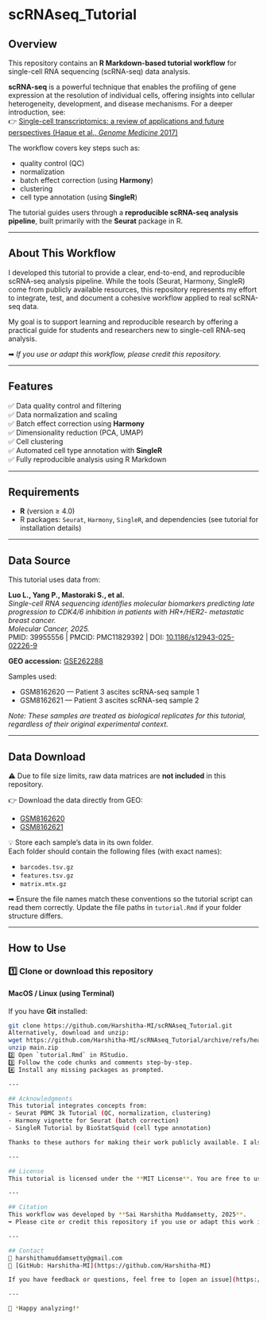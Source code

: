 # scRNAseq_Tutorial  

## Overview  
This repository contains an **R Markdown-based tutorial workflow** for single-cell RNA sequencing (scRNA-seq) data analysis.

**scRNA-seq** is a powerful technique that enables the profiling of gene expression at the resolution of individual cells, offering insights into cellular heterogeneity, development, and disease mechanisms. For a deeper introduction, see:  
👉 [Single-cell transcriptomics: a review of applications and future perspectives (Haque et al., *Genome Medicine* 2017)](https://genomemedicine.biomedcentral.com/articles/10.1186/s13073-017-0467-4)

The workflow covers key steps such as:
- quality control (QC)
- normalization
- batch effect correction (using **Harmony**)
- clustering
- cell type annotation (using **SingleR**)

The tutorial guides users through a **reproducible scRNA-seq analysis pipeline**, built primarily with the **Seurat** package in R.

---

## About This Workflow  
I developed this tutorial to provide a clear, end-to-end, and reproducible scRNA-seq analysis pipeline. While the tools (Seurat, Harmony, SingleR) come from publicly available resources, this repository represents my effort to integrate, test, and document a cohesive workflow applied to real scRNA-seq data.

My goal is to support learning and reproducible research by offering a practical guide for students and researchers new to single-cell RNA-seq analysis.

➡ *If you use or adapt this workflow, please credit this repository.*

---

## Features  
✅ Data quality control and filtering  
✅ Data normalization and scaling  
✅ Batch effect correction using **Harmony**  
✅ Dimensionality reduction (PCA, UMAP)  
✅ Cell clustering  
✅ Automated cell type annotation with **SingleR**  
✅ Fully reproducible analysis using R Markdown  

---

## Requirements  
- **R** (version ≥ 4.0)  
- R packages: `Seurat`, `Harmony`, `SingleR`, and dependencies (see tutorial for installation details)

---

## Data Source  
This tutorial uses data from:

**Luo L., Yang P., Mastoraki S., et al.**  
*Single-cell RNA sequencing identifies molecular biomarkers predicting late progression to CDK4/6 inhibition in patients with HR+/HER2- metastatic breast cancer.*  
*Molecular Cancer, 2025.*  
PMID: 39955556 | PMCID: PMC11829392 | DOI: [10.1186/s12943-025-02226-9](https://doi.org/10.1186/s12943-025-02226-9)

**GEO accession:** [GSE262288](https://www.ncbi.nlm.nih.gov/geo/query/acc.cgi?acc=GSE262288)

Samples used:
- GSM8162620 — Patient 3 ascites scRNA-seq sample 1
- GSM8162621 — Patient 3 ascites scRNA-seq sample 2  

*Note: These samples are treated as biological replicates for this tutorial, regardless of their original experimental context.*

---

## Data Download  
⚠ Due to file size limits, raw data matrices are **not included** in this repository.

👉 Download the data directly from GEO:
- [GSM8162620](https://www.ncbi.nlm.nih.gov/geo/query/acc.cgi?acc=GSM8162620)
- [GSM8162621](https://www.ncbi.nlm.nih.gov/geo/query/acc.cgi?acc=GSM8162621)

💡 Store each sample’s data in its own folder.  
Each folder should contain the following files (with exact names):
- `barcodes.tsv.gz`
- `features.tsv.gz`
- `matrix.mtx.gz`

➡ Ensure the file names match these conventions so the tutorial script can read them correctly. Update the file paths in `tutorial.Rmd` if your folder structure differs.

---
## How to Use  

### 1️⃣ Clone or download this repository  

#### MacOS / Linux (using Terminal)  
If you have **Git** installed:  
```bash
git clone https://github.com/Harshitha-MI/scRNAseq_Tutorial.git
Alternatively, download and unzip:
wget https://github.com/Harshitha-MI/scRNAseq_Tutorial/archive/refs/heads/main.zip
unzip main.zip  
2️⃣ Open `tutorial.Rmd` in RStudio.  
3️⃣ Follow the code chunks and comments step-by-step.  
4️⃣ Install any missing packages as prompted.

---

## Acknowledgments  
This tutorial integrates concepts from:
- Seurat PBMC 3k Tutorial (QC, normalization, clustering)
- Harmony vignette for Seurat (batch correction)
- SingleR Tutorial by BioStatSquid (cell type annotation)

Thanks to these authors for making their work publicly available. I also thank AI tools that assisted with brainstorming and polishing ideas.

---

## License  
This tutorial is licensed under the **MIT License**. You are free to use, modify, and distribute this work with appropriate credit to the author.

---

## Citation  
This workflow was developed by **Sai Harshitha Muddamsetty, 2025**.  
➡ Please cite or credit this repository if you use or adapt this work in your research or teaching.

---

## Contact  
📧 harshithamuddamsetty@gmail.com  
🐙 [GitHub: Harshitha-MI](https://github.com/Harshitha-MI)

If you have feedback or questions, feel free to [open an issue](https://github.com/Harshitha-MI/scRNAseq_Tutorial/issues) or contact me.

---

🌟 *Happy analyzing!*


